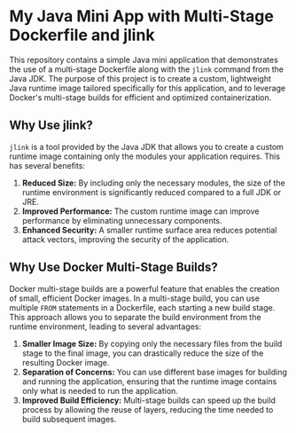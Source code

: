 # My Java Mini App with Multi-Stage Dockerfile and jlink

This repository contains a simple Java mini application that demonstrates the use of a multi-stage Dockerfile along with the `jlink` command from the Java JDK. The purpose of this project is to create a custom, lightweight Java runtime image tailored specifically for this application, and to leverage Docker's multi-stage builds for efficient and optimized containerization.

## Why Use jlink?

`jlink` is a tool provided by the Java JDK that allows you to create a custom runtime image containing only the modules your application requires. This has several benefits:

1. **Reduced Size:** By including only the necessary modules, the size of the runtime environment is significantly reduced compared to a full JDK or JRE.
2. **Improved Performance:** The custom runtime image can improve performance by eliminating unnecessary components.
3. **Enhanced Security:** A smaller runtime surface area reduces potential attack vectors, improving the security of the application.

## Why Use Docker Multi-Stage Builds?

Docker multi-stage builds are a powerful feature that enables the creation of small, efficient Docker images. In a multi-stage build, you can use multiple `FROM` statements in a Dockerfile, each starting a new build stage. This approach allows you to separate the build environment from the runtime environment, leading to several advantages:

1. **Smaller Image Size:** By copying only the necessary files from the build stage to the final image, you can drastically reduce the size of the resulting Docker image.
2. **Separation of Concerns:** You can use different base images for building and running the application, ensuring that the runtime image contains only what is needed to run the application.
3. **Improved Build Efficiency:** Multi-stage builds can speed up the build process by allowing the reuse of layers, reducing the time needed to build subsequent images.
